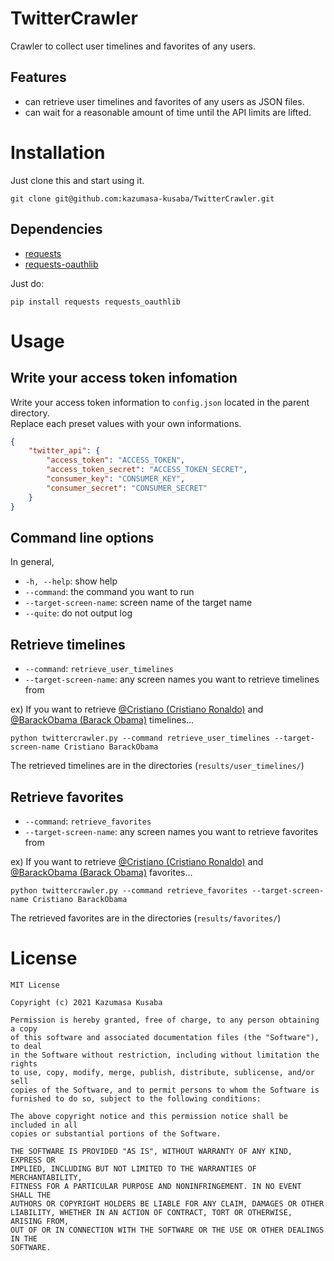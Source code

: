 # TwitterCrawler
Crawler to collect user timelines and favorites of any users.  

## Features
* can retrieve user timelines and favorites of any users as JSON files.
* can wait for a reasonable amount of time until the API limits are lifted.

# Installation
Just clone this and start using it.  
```console
git clone git@github.com:kazumasa-kusaba/TwitterCrawler.git
```

## Dependencies
* [requests](https://github.com/psf/requests)  
* [requests-oauthlib](https://github.com/requests/requests-oauthlib)  

Just do:  
```console
pip install requests requests_oauthlib
```

# Usage

## Write your access token infomation
Write your access token information to `config.json` located in the parent directory.    
Replace each preset values with your own informations.  
```json
{
    "twitter_api": {
        "access_token": "ACCESS_TOKEN",
        "access_token_secret": "ACCESS_TOKEN_SECRET",
        "consumer_key": "CONSUMER_KEY",
        "consumer_secret": "CONSUMER_SECRET"
    }
}
```

## Command line options
In general,  
* `-h, --help`: show help
* `--command`: the command you want to run
* `--target-screen-name`: screen name of the target name
* `--quite`: do not output log

## Retrieve timelines
* `--command`: `retrieve_user_timelines`
* `--target-screen-name`: any screen names you want to retrieve timelines from

ex) If you want to retrieve [@Cristiano (Cristiano Ronaldo)](https://twitter.com/cristiano) and [@BarackObama (Barack Obama)](https://twitter.com/barackobama) timelines...  
```console
python twittercrawler.py --command retrieve_user_timelines --target-screen-name Cristiano BarackObama
```
The retrieved timelines are in the directories (`results/user_timelines/`)

## Retrieve favorites
* `--command`: `retrieve_favorites`
* `--target-screen-name`: any screen names you want to retrieve favorites from

ex) If you want to retrieve [@Cristiano (Cristiano Ronaldo)](https://twitter.com/cristiano) and [@BarackObama (Barack Obama)](https://twitter.com/barackobama) favorites...  
```console
python twittercrawler.py --command retrieve_favorites --target-screen-name Cristiano BarackObama
```
The retrieved favorites are in the directories (`results/favorites/`)

# License
```
MIT License

Copyright (c) 2021 Kazumasa Kusaba

Permission is hereby granted, free of charge, to any person obtaining a copy
of this software and associated documentation files (the "Software"), to deal
in the Software without restriction, including without limitation the rights
to use, copy, modify, merge, publish, distribute, sublicense, and/or sell
copies of the Software, and to permit persons to whom the Software is
furnished to do so, subject to the following conditions:

The above copyright notice and this permission notice shall be included in all
copies or substantial portions of the Software.

THE SOFTWARE IS PROVIDED "AS IS", WITHOUT WARRANTY OF ANY KIND, EXPRESS OR
IMPLIED, INCLUDING BUT NOT LIMITED TO THE WARRANTIES OF MERCHANTABILITY,
FITNESS FOR A PARTICULAR PURPOSE AND NONINFRINGEMENT. IN NO EVENT SHALL THE
AUTHORS OR COPYRIGHT HOLDERS BE LIABLE FOR ANY CLAIM, DAMAGES OR OTHER
LIABILITY, WHETHER IN AN ACTION OF CONTRACT, TORT OR OTHERWISE, ARISING FROM,
OUT OF OR IN CONNECTION WITH THE SOFTWARE OR THE USE OR OTHER DEALINGS IN THE
SOFTWARE.
```

